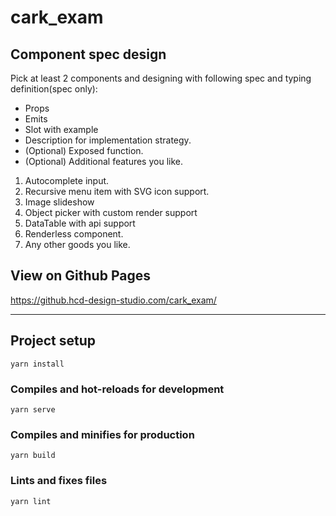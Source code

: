 # cark_exam

## Component spec design

Pick at least 2 components and designing with following spec and typing definition(spec only):

* Props
* Emits
* Slot with example
* Description for implementation strategy.
* (Optional) Exposed function.
* (Optional) Additional features you like.

1. Autocomplete input.
2. Recursive menu item with SVG icon support.
3. Image slideshow
4. Object picker with custom render support
5. DataTable with api support
6. Renderless component.
7. Any other goods you like.

## View on Github Pages
https://github.hcd-design-studio.com/cark_exam/

___

## Project setup
```
yarn install
```

### Compiles and hot-reloads for development
```
yarn serve
```

### Compiles and minifies for production
```
yarn build
```

### Lints and fixes files
```
yarn lint
```
